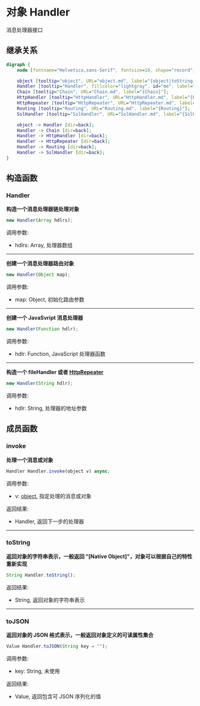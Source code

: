 # 对象 Handler
消息处理器接口

## 继承关系
```dot
digraph {
    node [fontname="Helvetica,sans-Serif", fontsize=10, shape="record", style="filled", fillcolor="white"];

    object [tooltip="object", URL="object.md", label="{object|toString()\ltoJSON()\l}"];
    Handler [tooltip="Handler", fillcolor="lightgray", id="me", label="{Handler|new Handler()\l|invoke()\l}"];
    Chain [tooltip="Chain", URL="Chain.md", label="{Chain}"];
    HttpHandler [tooltip="HttpHandler", URL="HttpHandler.md", label="{HttpHandler}"];
    HttpRepeater [tooltip="HttpRepeater", URL="HttpRepeater.md", label="{HttpRepeater}"];
    Routing [tooltip="Routing", URL="Routing.md", label="{Routing}"];
    SslHandler [tooltip="SslHandler", URL="SslHandler.md", label="{SslHandler}"];

    object -> Handler [dir=back];
    Handler -> Chain [dir=back];
    Handler -> HttpHandler [dir=back];
    Handler -> HttpRepeater [dir=back];
    Handler -> Routing [dir=back];
    Handler -> SslHandler [dir=back];
}
```

## 构造函数
        
### Handler
**构造一个消息处理器链处理对象**

```JavaScript
new Handler(Array hdlrs);
```

调用参数:
* hdlrs: Array, 处理器数组

--------------------------
**创建一个消息处理器路由对象**

```JavaScript
new Handler(Object map);
```

调用参数:
* map: Object, 初始化路由参数

--------------------------
**创建一个 JavaSvript 消息处理器**

```JavaScript
new Handler(Function hdlr);
```

调用参数:
* hdlr: Function, JavaScript 处理器函数

--------------------------
**构造一个 fileHandler 或者 [HttpRepeater](HttpRepeater.md)**

```JavaScript
new Handler(String hdlr);
```

调用参数:
* hdlr: String, 处理器的地址参数

## 成员函数
        
### invoke
**处理一个消息或对象**

```JavaScript
Handler Handler.invoke(object v) async;
```

调用参数:
* v: [object](object.md), 指定处理的消息或对象

返回结果:
* Handler, 返回下一步的处理器

--------------------------
### toString
**返回对象的字符串表示，一般返回 "[Native Object]"，对象可以根据自己的特性重新实现**

```JavaScript
String Handler.toString();
```

返回结果:
* String, 返回对象的字符串表示

--------------------------
### toJSON
**返回对象的 JSON 格式表示，一般返回对象定义的可读属性集合**

```JavaScript
Value Handler.toJSON(String key = "");
```

调用参数:
* key: String, 未使用

返回结果:
* Value, 返回包含可 JSON 序列化的值

